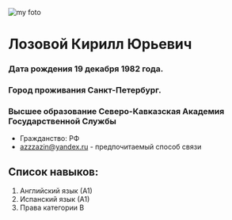 ![my foto](/Users/kirilllevinson/desktop/rezume/img/IMG_6540.jpg)
# Лозовой Кирилл Юрьевич         
### Дата рождения      19 декабря 1982 года.
### Город проживания   Санкт-Петербург.
### Высшее образование Северо-Кавказская Академия Государственной Службы
* Гражданство: РФ
* azzzazin@yandex.ru - предпочитаемый способ связи
## Список навыков: 
1. Английский язык (А1)
2. Испанский язык (А1)
3. Права категории В

